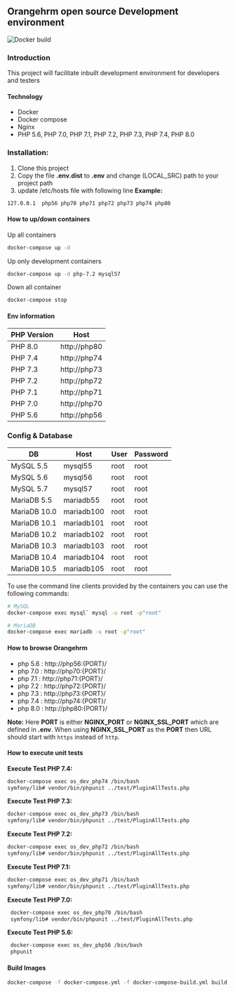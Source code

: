 ## Orangehrm open source Development environment

![Docker build](https://github.com/orangehrm/orangehrm-os-dev-environment/workflows/Docker%20build/badge.svg)

### Introduction
This project will facilitate inbuilt development environment for developers and testers 

#### Technology 
 - Docker
 - Docker compose 
 - Nginx
 - PHP 5.6, PHP 7.0, PHP 7.1, PHP 7.2, PHP 7.3, PHP 7.4, PHP 8.0

### Installation:
 1. Clone this project
 1. Copy the file __.env.dist__ to __.env__ and change (LOCAL_SRC) path to your project path
 1. update /etc/hosts file with following line
 __Example:__
 ```bash
 127.0.0.1	php56 php70 php71 php72 php73 php74 php80
 ```
#### How to up/down containers 
Up all containers
```bash
docker-compose up -d
```

Up only development containers 
```bash
docker-compose up -d php-7.2 mysql57
```
 
Down all container
```bash
docker-compose stop
```
#### Env information 

| PHP Version  | Host | 
| ------------- | ------------- |
| PHP 8.0  | http://php80  |
| PHP 7.4  | http://php74  |
| PHP 7.3  | http://php73  | 
| PHP 7.2  | http://php72  | 
| PHP 7.1  | http://php71  | 
| PHP 7.0  | http://php70  | 
| PHP 5.6  | http://php56  | 

### Config & Database

| DB  | Host |User  | Password |
| --- | ---- |---- | ------- |
| MySQL 5.5  | mysql55  |root  | root  |
| MySQL 5.6  | mysql56  |root  | root  |
| MySQL 5.7  | mysql57  |root  | root  |
| MariaDB 5.5  | mariadb55  |root  | root  |
| MariaDB 10.0  | mariadb100  |root  | root  |
| MariaDB 10.1  | mariadb101  |root  | root  |
| MariaDB 10.2  | mariadb102  |root  | root  |
| MariaDB 10.3  | mariadb103  |root  | root  |
| MariaDB 10.4  | mariadb104  |root  | root  |
| MariaDB 10.5  | mariadb105  |root  | root  |


To use the command line clients provided by the containers you can use the following commands:

```bash
# MySQL
docker-compose exec mysql` mysql -u root -p"root"

# MariaDB
docker-compose exec mariadb -u root -p"root"
```

#### How to browse Orangehrm

- php 5.6 : http://php56:{PORT}/
- php 7.0 : http://php70:{PORT}/
- php 7.1 : http://php71:{PORT}/
- php 7.2 : http://php72:{PORT}/
- php 7.3 : http://php73:{PORT}/
- php 7.4 : http://php74:{PORT}/
- php 8.0 : http://php80:{PORT}/

__Note:__ Here __PORT__ is either __NGINX_PORT__ or __NGINX_SSL_PORT__ which are defined in __.env__. When using __NGINX_SSL_PORT__ as the __PORT__ then URL should start with `https` instead of `http`.

#### How to execute unit tests
 __Execute Test PHP 7.4:__
 ```bash
 docker-compose exec os_dev_php74 /bin/bash
 symfony/lib# vendor/bin/phpunit ../test/PluginAllTests.php
 ```

 __Execute Test PHP 7.3:__
 ```bash
 docker-compose exec os_dev_php73 /bin/bash
 symfony/lib# vendor/bin/phpunit ../test/PluginAllTests.php
 ```

 __Execute Test PHP 7.2:__
 ```bash
 docker-compose exec os_dev_php72 /bin/bash
 symfony/lib# vendor/bin/phpunit ../test/PluginAllTests.php
 ```
 
  __Execute Test PHP 7.1:__
  ```bash
  docker-compose exec os_dev_php71 /bin/bash
  symfony/lib# vendor/bin/phpunit ../test/PluginAllTests.php
  ```
  
  __Execute Test PHP 7.0:__
  ```bash
   docker-compose exec os_dev_php70 /bin/bash
   symfony/lib# vendor/bin/phpunit ../test/PluginAllTests.php
  ```

  __Execute Test PHP 5.6:__
  ```bash
   docker-compose exec os_dev_php56 /bin/bash
   phpunit
  ```
#### Build Images
```bash
docker-compose -f docker-compose.yml -f docker-compose-build.yml build nginx
```
